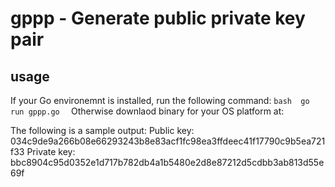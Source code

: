 # gppp - Generate public private key pair

## usage 
If your Go environemnt is installed, run the following command: 
`bash 
go run gppp.go 
`
Otherwise downlaod binary for your OS platform at: 

The following is a sample output: 
Public  key: 034c9de9a266b08e66293243b8e83acf1fc98ea3ffdeec41f17790c9b5ea721f33
Private key: bbc8904c95d0352e1d717b782db4a1b5480e2d8e87212d5cdbb3ab813d55e69f

 